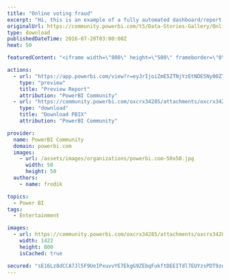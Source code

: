 ```yaml
---
title: "Online voting fraud"
excerpt: "Hi, this is an example of a fully automated dashboard/report which shows the results of an online voting contest, along with its frauds. DATA FLOW An"
originalUrl: https://community.powerbi.com/t5/Data-Stories-Gallery/Online-voting-fraud/m-p/53691
type: download
publishedDateTime: 2016-07-28T03:00:00Z
heat: 50

featuredContent: "<iframe width=\"800\" height=\"500\" frameborder=\"0\" src=\"https://app.powerbi.com/view?r=eyJrIjoiZmE5ZTNjYzEtNDE5Ny00ZTk4LTk2ODYtN2E3YmI0MTgzMTM3IiwidCI6ImZhYWU2NGVmLTU5NjAtNDYyNy05MzA0LWI1Njg4YzU1ZDY1NCIsImMiOjh9\"></iframe>"

actions:
  - url: "https://app.powerbi.com/view?r=eyJrIjoiZmE5ZTNjYzEtNDE5Ny00ZTk4LTk2ODYtN2E3YmI0MTgzMTM3IiwidCI6ImZhYWU2NGVmLTU5NjAtNDYyNy05MzA0LWI1Njg4YzU1ZDY1NCIsImMiOjh9"
    type: "preview"
    title: "Preview Report"
    attribution: "PowerBI Community"
  - url: "https://community.powerbi.com/oxcrx34285/attachments/oxcrx34285/DataStoriesGallery/173/2/Cener.pbix"
    type: "download"
    title: "Download PBIX"
    attribution: "PowerBI Community"

provider:
  name: PowerBI Community
  domain: powerbi.com
  images:
    - url: /assets/images/organizations/powerbi.com-50x50.jpg
      width: 50
      height: 50
  authors:
    - name: frodik

topics:
  - Power BI
tags:
  - Entertainment

images:
  - url: https://community.powerbi.com/oxcrx34285/attachments/oxcrx34285/DataStoriesGallery/173/1/cener_pbi_thumb.png
    width: 1422
    height: 800
    isCached: true

secured: "sE16Lz8dCCA7Jl5F9UeIPxuvvYE7EkgG9ZEbqFukftDEEITdl7EUYzsPDT9zoz7q7PeqlWl/7TaogeA3bzYDDqBUBj7hyc/4jOOMb4XwZyFnsfRVCoaYcW+D3JsRlpwBvzUWTuaGidVsUdWax3BnMZ0TCajHvujSoOW5lkZgp3yH6fXTukkFEhcOk+mCYwbymudq6CIH0TsZ7fhweO341x//e0HQUb6vC5cPoMxZiEkTCqOC+5lU5TSsxCYoDo1ebk7TUuRiWxkSvWj3opwTN6JClbtcVINEJH07lvSIo6JpYiNmHzcDnoZ1XPRKGybwtB22J97ODjf6abZGpPWcQCxYBnfzcG/lzi0pvTPSjFiZBbfshrSjj6jbD2nahwihzwA/NawrPtQ2U6JxFu+eY28L8migpiJCfrKLSLZfb7h8sL/9e8jC40ssBMM7fNZ8;fDM+82x1efjgcLd/d7OUgA=="
---
```


